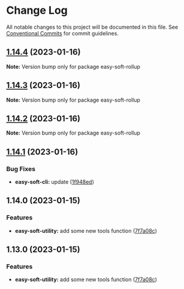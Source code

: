 # Change Log

All notable changes to this project will be documented in this file.
See [Conventional Commits](https://conventionalcommits.org) for commit guidelines.

## [1.14.4](https://github.com/kityandhero/easy-soft-framework/compare/easy-soft-rollup@1.14.3...easy-soft-rollup@1.14.4) (2023-01-16)

**Note:** Version bump only for package easy-soft-rollup





## [1.14.3](https://github.com/kityandhero/easy-soft-framework/compare/easy-soft-rollup@1.14.1...easy-soft-rollup@1.14.3) (2023-01-16)

**Note:** Version bump only for package easy-soft-rollup






## [1.14.2](https://github.com/kityandhero/easy-soft-framework/compare/easy-soft-rollup@1.14.1...easy-soft-rollup@1.14.2) (2023-01-16)

**Note:** Version bump only for package easy-soft-rollup





## [1.14.1](https://github.com/kityandhero/easy-soft-framework/compare/easy-soft-rollup@1.14.0...easy-soft-rollup@1.14.1) (2023-01-16)


### Bug Fixes

* **easy-soft-cli:** update ([1f948ed](https://github.com/kityandhero/easy-soft-framework/commit/1f948ed93bfe653d766203272e14f30be51e1bf3))



## 1.14.0 (2023-01-15)


### Features

* **easy-soft-utility:** add some new tools function ([7f7a08c](https://github.com/kityandhero/easy-soft-framework/commit/7f7a08c4fb9e709b7bfd83d850b10f95f75d74ff))



## 1.13.0 (2023-01-15)


### Features

* **easy-soft-utility:** add some new tools function ([7f7a08c](https://github.com/kityandhero/easy-soft-framework/commit/7f7a08c4fb9e709b7bfd83d850b10f95f75d74ff))
